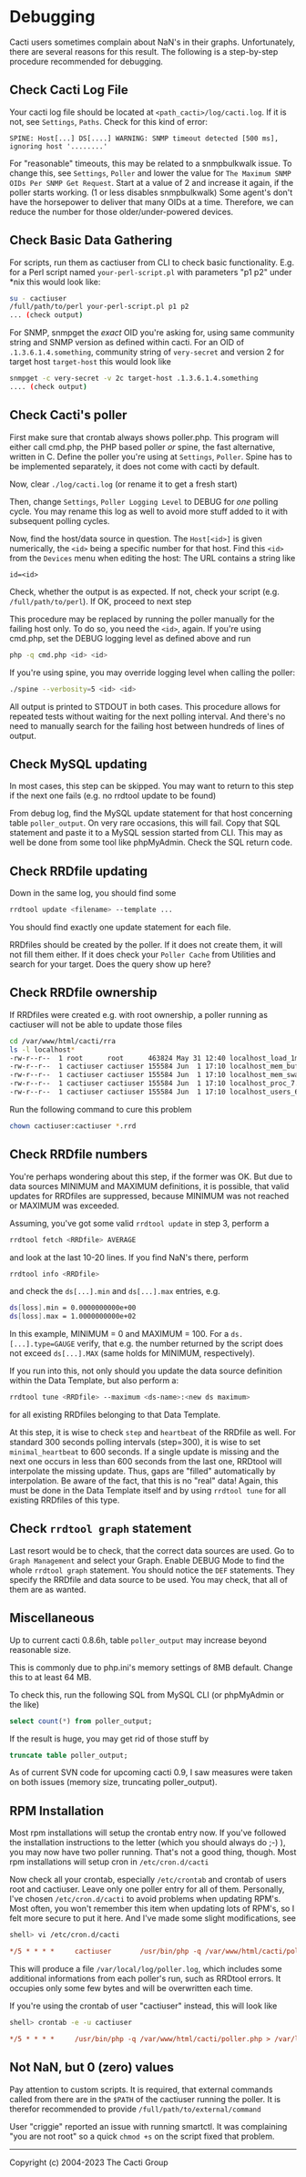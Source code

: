 # Debugging

Cacti users sometimes complain about NaN's in their graphs. Unfortunately, there
are several reasons for this result. The following is a step-by-step procedure
recommended for debugging.

## Check Cacti Log File

Your cacti log file should be located at `<path_cacti>/log/cacti.log`. If it is
not, see `Settings`, `Paths`. Check for this kind of error:

```console
SPINE: Host[...] DS[....] WARNING: SNMP timeout detected [500 ms], ignoring host '........'
```

For "reasonable" timeouts, this may be related to a snmpbulkwalk issue. To
change this, see `Settings`, `Poller` and lower the value for `The Maximum SNMP
OIDs Per SNMP Get Request`. Start at a value of 2 and increase it again, if the
poller starts working. (1 or less disables snmpbulkwalk) Some agent's don't have
the horsepower to deliver that many OIDs at a time. Therefore, we can reduce the
number for those older/under-powered devices.

## Check Basic Data Gathering

For scripts, run them as cactiuser from CLI to check basic functionality. E.g.
for a Perl script named `your-perl-script.pl` with parameters "p1 p2" under *nix
this would look like:

```sh
su - cactiuser
/full/path/to/perl your-perl-script.pl p1 p2
... (check output)
```

For SNMP, snmpget the _exact_ OID you're asking for, using same community string
and SNMP version as defined within cacti. For an OID of `.1.3.6.1.4.something`,
community string of `very-secret` and version 2 for target host `target-host`
this would look like

```sh
snmpget -c very-secret -v 2c target-host .1.3.6.1.4.something
.... (check output)
```

## Check Cacti's poller

First make sure that crontab always shows poller.php. This program will either
call cmd.php, the PHP based poller _or_ spine, the fast alternative, written in
C. Define the poller you're using at `Settings`, `Poller`. Spine has to be
implemented separately, it does not come with cacti by default.

Now, clear `./log/cacti.log` (or rename it to get a fresh start)

Then, change `Settings`, `Poller Logging Level` to DEBUG for _one_ polling
cycle. You may rename this log as well to avoid more stuff added to it with
subsequent polling cycles.

Now, find the host/data source in question. The `Host[<id>]` is given
numerically, the `<id>` being a specific number for that host. Find this `<id>`
from the `Devices` menu when editing the host: The URL contains a string like

```console
id=<id>
```

Check, whether the output is as expected. If not, check your script (e.g.
`/full/path/to/perl`). If OK, proceed to next step

This procedure may be replaced by running the poller manually for the failing
host only. To do so, you need the `<id>`, again. If you're using cmd.php, set
the DEBUG logging level as defined above and run

```sh
php -q cmd.php <id> <id>
```

If you're using spine, you may override logging level when calling the poller:

```sh
./spine --verbosity=5 <id> <id>
```

All output is printed to STDOUT in both cases. This procedure allows for
repeated tests without waiting for the next polling interval. And there's no
need to manually search for the failing host between hundreds of lines of
output.

## Check MySQL updating

In most cases, this step can be skipped. You may want to return to this step if
the next one fails (e.g. no rrdtool update to be found)

From debug log, find the MySQL update statement for that host concerning table
`poller_output`. On very rare occasions, this will fail. Copy that SQL statement
and paste it to a MySQL session started from CLI. This may as well be done from
some tool like phpMyAdmin. Check the SQL return code.

## Check RRDfile updating

Down in the same log, you should find some

```sh
rrdtool update <filename> --template ...
```

You should find exactly one update statement for each file.

RRDfiles should be created by the poller. If it does not create them, it will
not fill them either. If it does check your `Poller Cache` from Utilities and
search for your target. Does the query show up here?

## Check RRDfile ownership

If RRDfiles were created e.g. with root ownership, a poller running as
cactiuser will not be able to update those files

```sh
cd /var/www/html/cacti/rra
ls -l localhost*
-rw-r--r--  1 root      root      463824 May 31 12:40 localhost_load_1min_5.rrd
-rw-r--r--  1 cactiuser cactiuser 155584 Jun  1 17:10 localhost_mem_buffers_3.rrd
-rw-r--r--  1 cactiuser cactiuser 155584 Jun  1 17:10 localhost_mem_swap_4.rrd
-rw-r--r--  1 cactiuser cactiuser 155584 Jun  1 17:10 localhost_proc_7.rrd
-rw-r--r--  1 cactiuser cactiuser 155584 Jun  1 17:10 localhost_users_6.rrd
```

Run the following command to cure this problem

```sh
chown cactiuser:cactiuser *.rrd
```

## Check RRDfile numbers

You're perhaps wondering about this step, if the former was OK. But due to data
sources MINIMUM and MAXIMUM definitions, it is possible, that valid updates for
RRDfiles are suppressed, because MINIMUM was not reached or MAXIMUM was
exceeded.

Assuming, you've got some valid `rrdtool update` in step 3, perform a

```sh
rrdtool fetch <RRDfile> AVERAGE
```

and look at the last 10-20 lines. If you find NaN's there, perform

```sh
rrdtool info <RRDfile>
```

and check the `ds[...].min` and `ds[...].max` entries, e.g.

```sh
ds[loss].min = 0.0000000000e+00
ds[loss].max = 1.0000000000e+02
```

In this example, MINIMUM = 0 and MAXIMUM = 100. For a `ds.[...].type=GAUGE`
verify, that e.g. the number returned by the script does not exceed
`ds[...].MAX` (same holds for MINIMUM, respectively).

If you run into this, not only should you update the data source definition
within the Data Template, but also perform a:

```sh
rrdtool tune <RRDfile> --maximum <ds-name>:<new ds maximum>
```

for all existing RRDfiles belonging to that Data Template.

At this step, it is wise to check `step` and `heartbeat` of the RRDfile as
well. For standard 300 seconds polling intervals (step=300), it is wise to set
`minimal_heartbeat` to 600 seconds. If a single update is missing and the next
one occurs in less than 600 seconds from the last one, RRDtool will interpolate
the missing update. Thus, gaps are "filled" automatically by interpolation. Be
aware of the fact, that this is no "real" data! Again, this must be done in the
Data Template itself and by using `rrdtool tune` for all existing RRDfiles of
this type.

## Check `rrdtool graph` statement

Last resort would be to check, that the correct data sources are used. Go to
`Graph Management` and select your Graph. Enable DEBUG Mode to find the whole
`rrdtool graph` statement. You should notice the `DEF` statements. They specify
the RRDfile and data source to be used. You may check, that all of them are as
wanted.

## Miscellaneous

Up to current cacti 0.8.6h, table `poller_output` may increase beyond reasonable
size.

This is commonly due to php.ini's memory settings of 8MB default. Change this to
at least 64 MB.

To check this, run the following SQL from MySQL CLI (or phpMyAdmin or the like)

```sql
select count(*) from poller_output;
```

If the result is huge, you may get rid of those stuff by

```sql
truncate table poller_output;
```

As of current SVN code for upcoming cacti 0.9, I saw measures were taken on both
issues (memory size, truncating poller_output).

## RPM Installation

Most rpm installations will setup the crontab entry now. If you've followed the
installation instructions to the letter (which you should always do ;-) ), you
may now have two poller running. That's not a good thing, though. Most rpm
installations will setup cron in `/etc/cron.d/cacti`

Now check all your crontab, especially `/etc/crontab` and crontab of users root
and cactiuser. Leave only one poller entry for all of them. Personally, I've
chosen `/etc/cron.d/cacti` to avoid problems when updating RPM's. Most often,
you won't remember this item when updating lots of RPM's, so I felt more secure
to put it here. And I've made some slight modifications, see

```sh
shell> vi /etc/cron.d/cacti
```

```ini
*/5 * * * *     cactiuser       /usr/bin/php -q /var/www/html/cacti/poller.php > /var/local/log/poller.log 2>&1
```

This will produce a file `/var/local/log/poller.log`, which includes some
additional informations from each poller's run, such as RRDtool errors. It
occupies only some few bytes and will be overwritten each time.

If you're using the crontab of user "cactiuser" instead, this will look like

```sh
shell> crontab -e -u cactiuser
```

```ini
*/5 * * * *     /usr/bin/php -q /var/www/html/cacti/poller.php > /var/local/log/poller.log 2>&1
```

## Not NaN, but 0 (zero) values

Pay attention to custom scripts. It is required, that external commands called
from there are in the `$PATH` of the cactiuser running the poller. It is
therefor recommended to provide `/full/path/to/external/command`

User "criggie" reported an issue with running smartctl. It was complaining "you
are not root" so a quick `chmod +s` on the script fixed that problem.

---
Copyright (c) 2004-2023 The Cacti Group
